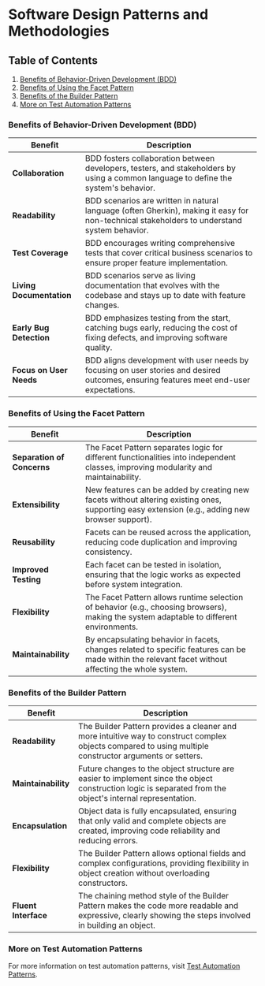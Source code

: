 # Software Design Patterns and Methodologies

## Table of Contents
1. [Benefits of Behavior-Driven Development (BDD)](#benefits-of-behavior-driven-development-bdd)
2. [Benefits of Using the Facet Pattern](#benefits-of-using-the-facet-pattern)
3. [Benefits of the Builder Pattern](#benefits-of-the-builder-pattern)
4. [More on Test Automation Patterns](#more-on-test-automation-patterns)

### Benefits of Behavior-Driven Development (BDD)

| Benefit                    | Description                                                                                                                                    |
|----------------------------|------------------------------------------------------------------------------------------------------------------------------------------------|
| **Collaboration**           | BDD fosters collaboration between developers, testers, and stakeholders by using a common language to define the system's behavior.            |
| **Readability**             | BDD scenarios are written in natural language (often Gherkin), making it easy for non-technical stakeholders to understand system behavior.    |
| **Test Coverage**           | BDD encourages writing comprehensive tests that cover critical business scenarios to ensure proper feature implementation.                     |
| **Living Documentation**    | BDD scenarios serve as living documentation that evolves with the codebase and stays up to date with feature changes.                         |
| **Early Bug Detection**     | BDD emphasizes testing from the start, catching bugs early, reducing the cost of fixing defects, and improving software quality.               |
| **Focus on User Needs**     | BDD aligns development with user needs by focusing on user stories and desired outcomes, ensuring features meet end-user expectations.         |

### Benefits of Using the Facet Pattern

| Benefit                     | Description                                                                                                                                |
|-----------------------------|--------------------------------------------------------------------------------------------------------------------------------------------|
| **Separation of Concerns**   | The Facet Pattern separates logic for different functionalities into independent classes, improving modularity and maintainability.        |
| **Extensibility**            | New features can be added by creating new facets without altering existing ones, supporting easy extension (e.g., adding new browser support). |
| **Reusability**              | Facets can be reused across the application, reducing code duplication and improving consistency.                                          |
| **Improved Testing**         | Each facet can be tested in isolation, ensuring that the logic works as expected before system integration.                               |
| **Flexibility**              | The Facet Pattern allows runtime selection of behavior (e.g., choosing browsers), making the system adaptable to different environments.    |
| **Maintainability**          | By encapsulating behavior in facets, changes related to specific features can be made within the relevant facet without affecting the whole system. |

### Benefits of the Builder Pattern

| Benefit                    | Description                                                                                                                                        |
|----------------------------|----------------------------------------------------------------------------------------------------------------------------------------------------|
| **Readability**             | The Builder Pattern provides a cleaner and more intuitive way to construct complex objects compared to using multiple constructor arguments or setters. |
| **Maintainability**         | Future changes to the object structure are easier to implement since the object construction logic is separated from the object's internal representation. |
| **Encapsulation**           | Object data is fully encapsulated, ensuring that only valid and complete objects are created, improving code reliability and reducing errors.       |
| **Flexibility**             | The Builder Pattern allows optional fields and complex configurations, providing flexibility in object creation without overloading constructors.   |
| **Fluent Interface**        | The chaining method style of the Builder Pattern makes the code more readable and expressive, clearly showing the steps involved in building an object. |

### More on Test Automation Patterns
For more information on test automation patterns, visit [Test Automation Patterns](https://testautomationpatterns.org/).
